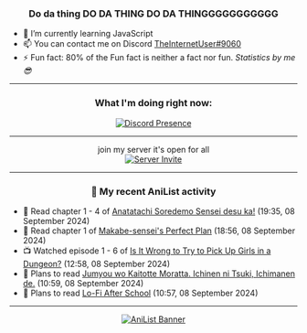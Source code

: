 <div align="center">

### Do da thing DO DA THING DO DA THINGGGGGGGGGGG
</div>

- 🌱 I’m currently learning JavaScript
- 📫 You can contact me on Discord [TheInternetUser#9060](https://discord.com/users/534117072796385300)
- ⚡ Fun fact: 80% of the Fun fact is neither a fact nor fun. _Statistics by me 😎_
<hr>

<div align="center">

### What I'm doing right now:
[![Discord Presence](https://lanyard.cnrad.dev/api/534117072796385300)](https://discord.com/users/534117072796385300)
<hr>

join my server it's open for all <br>
[![Server Invite](https://invidget.switchblade.xyz/bfYgVHxrSs)](https://discord.gg/bfYgVHxrSs)

<hr>
  
### 🌸 My recent AniList activity

</div>

<!-- ANILIST_ACTIVITY:start -->

-   📖 Read chapter 1 - 4 of [Anatatachi Soredemo Sensei desu ka!](https://anilist.co/manga/174169) (19:35, 08 September 2024)
-   📖 Read chapter 1 of [Makabe-sensei's Perfect Plan](https://anilist.co/manga/115075) (18:56, 08 September 2024)
-   📺 Watched episode 1 - 6 of [Is It Wrong to Try to Pick Up Girls in a Dungeon?](https://anilist.co/anime/20920) (12:58, 08 September 2024)
-   📖 Plans to read [Jumyou wo Kaitotte Moratta. Ichinen ni Tsuki, Ichimanen de.](https://anilist.co/manga/97553) (10:59, 08 September 2024)
-   📖 Plans to read [Lo-Fi After School](https://anilist.co/manga/75689) (10:57, 08 September 2024)

<!-- ANILIST_ACTIVITY:end -->
<hr>

<div align="center">

[![AniList Banner](https://img.anili.st/User/929966)](https://anilist.co/user/TheInternetUser)

<!-- ![Profile views](https://gpvc.arturio.dev/TheInternetUse7) Since 2023-01-09 -->
<br>


</div>
